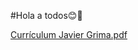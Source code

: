 #Hola a todos😊👋

[Currículum Javier Grima.pdf](https://github.com/user-attachments/files/17775101/Curriculum.Javier.Grima.pdf)
